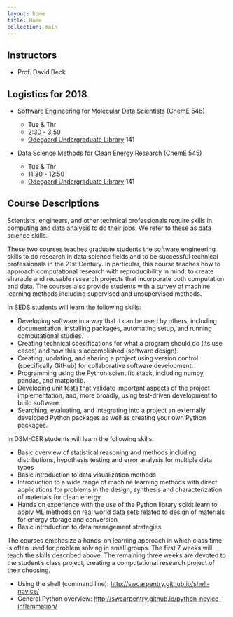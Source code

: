 ```yaml
---
layout: home
title: Home
collection: main
---
```


## Instructors

- Prof. David Beck


## Logistics for 2018

- Software Engineering for Molecular Data Scientists (ChemE 546)
    - Tue & Thr
    - 2:30 - 3:50
    - [Odegaard Undergraduate Library](http://uw.edu/maps?oug) 141


- Data Science Methods for Clean Energy Research (ChemE 545)
    - Tue & Thr
    - 11:30 - 12:50
    - [Odegaard Undergraduate Library](http://uw.edu/maps?oug) 141


## Course Descriptions

Scientists, engineers, and other technical professionals require skills in computing and data analysis to do their jobs. We refer to these as data science skills.

These two courses teaches graduate students the software engineering skills to do research in data science fields and to be successful technical professionals in the 21st Century. In particular, this course teaches how to approach computational research with reproducibility in mind: to create sharable and reusable research projects that incorporate both computation and data.  The courses also provide students with a survey of machine learning methods including supervised and unsupervised methods.

In SEDS students will learn the following skills:

- Developing software in a way that it can be used by others, including documentation, installing packages, automating setup, and running computational studies.
- Creating technical specifications for what a program should do (its use cases) and how this is accomplished (software design).
- Creating, updating, and sharing a project using version control (specifically GitHub) for collaborative software development.
- Programming using the Python scientific stack, including numpy, pandas, and matplotlib.
- Developing unit tests that validate important aspects of the project implementation, and, more broadly, using test-driven development to build software.
- Searching, evaluating, and integrating into a project an externally developed Python packages as well as creating your own Python packages.

In DSM-CER students will learn the following skills: 

- Basic overview of statistical reasoning and methods including distributions, hypothesis testing and error analysis for multiple data types
- Basic introduction to data visualization methods
- Introduction to a wide range of machine learning methods with direct applications for problems in the design, synthesis and characterization of materials for clean energy.
- Hands on experience with the use of the Python library scikit learn to apply ML methods on real world data sets related to design of materials for energy storage and conversion 
- Basic introduction to data management strategies 

The courses emphasize a hands-on learning approach in which class time is often used for problem solving in small groups. The first 7 weeks will teach the skills described above. The remaining three weeks are devoted to the student’s class project, creating a computational research project of their choosing.

- Using the shell (command line): http://swcarpentry.github.io/shell-novice/
- General Python overview: http://swcarpentry.github.io/python-novice-inflammation/

<div class="home">

<!-- Following will add blog links to the index page:

  <h2 class="page-heading">Posts</h1>

  <ul class="post-list">
    {% for post in site.posts %}
      <li>
        <span class="post-meta">{{ post.date | date: "%b %-d, %Y" }}</span>

        <h3>
          <a class="post-link" href="{{ post.url | prepend: site.baseurl }}">{{ post.title }}</a>
        </h3>
      </li>
    {% endfor %}
  </ul>

  <p class="rss-subscribe">subscribe <a href="{{ "/feed.xml" | prepend: site.baseurl }}">via RSS</a></p>

-->

</div>
